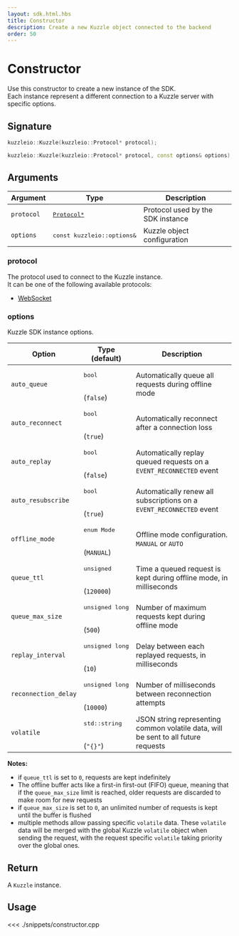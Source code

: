 ```yaml
---
layout: sdk.html.hbs
title: Constructor
description: Create a new Kuzzle object connected to the backend
order: 50
---
```


# Constructor

Use this constructor to create a new instance of the SDK.  
Each instance represent a different connection to a Kuzzle server with specific options.

## Signature

```cpp
kuzzleio::Kuzzle(kuzzleio::Protocol* protocol);

kuzzleio::Kuzzle(kuzzleio::Protocol* protocol, const options& options);
```

## Arguments

| Argument   | Type                                                             | Description                       |
| ---------- | ---------------------------------------------------------------- | --------------------------------- |
| `protocol` | <pre><a href=/sdk-reference/cpp/1/protocol/>Protocol\*</a></pre> | Protocol used by the SDK instance |
| `options`  | <pre>const kuzzleio::options\&</pre>                             | Kuzzle object configuration       |

### protocol

The protocol used to connect to the Kuzzle instance.  
It can be one of the following available protocols:

- [WebSocket](/sdk-reference/cpp/1/websocket)

### options

Kuzzle SDK instance options.

| Option               | Type<br/>(default)                     | Description                                                                        |
| -------------------- | -------------------------------------- | ---------------------------------------------------------------------------------- |
| `auto_queue`         | <pre>bool</pre><br/>(`false`)          | Automatically queue all requests during offline mode                               |
| `auto_reconnect`     | <pre>bool</pre><br/>(`true`)           | Automatically reconnect after a connection loss                                    |
| `auto_replay`        | <pre>bool</pre><br/>(`false`)          | Automatically replay queued requests on a `EVENT_RECONNECTED` event                |
| `auto_resubscribe`   | <pre>bool</pre><br/>(`true`)           | Automatically renew all subscriptions on a `EVENT_RECONNECTED` event               |
| `offline_mode`       | <pre>enum Mode</pre><br/>(`MANUAL`)    | Offline mode configuration. `MANUAL` or `AUTO`                                     |
| `queue_ttl`          | <pre>unsigned</pre><br/>(`120000`)     | Time a queued request is kept during offline mode, in milliseconds                 |
| `queue_max_size`     | <pre>unsigned long</pre><br/>(`500`)   | Number of maximum requests kept during offline mode                                |
| `replay_interval`    | <pre>unsigned long</pre><br/>(`10`)    | Delay between each replayed requests, in milliseconds                              |
| `reconnection_delay` | <pre>unsigned long</pre><br/>(`10000`) | Number of milliseconds between reconnection attempts                               |
| `volatile`           | <pre>std::string</pre><br/>(`"{}"`)    | JSON string representing common volatile data, will be sent to all future requests |

**Notes:**

- if `queue_ttl` is set to `0`, requests are kept indefinitely
- The offline buffer acts like a first-in first-out (FIFO) queue, meaning that if the `queue_max_size` limit is reached, older requests are discarded to make room for new requests
- if `queue_max_size` is set to `0`, an unlimited number of requests is kept until the buffer is flushed
- multiple methods allow passing specific `volatile` data. These `volatile` data will be merged with the global Kuzzle `volatile` object when sending the request, with the request specific `volatile` taking priority over the global ones.

## Return

A `Kuzzle` instance.

## Usage

<<< ./snippets/constructor.cpp
